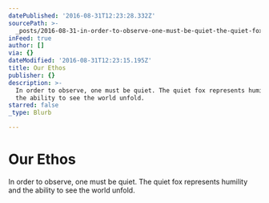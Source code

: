 ```yaml
---
datePublished: '2016-08-31T12:23:28.332Z'
sourcePath: >-
  _posts/2016-08-31-in-order-to-observe-one-must-be-quiet-the-quiet-fox-repres.md
inFeed: true
author: []
via: {}
dateModified: '2016-08-31T12:23:15.195Z'
title: Our Ethos
publisher: {}
description: >-
  In order to observe, one must be quiet. The quiet fox represents humility and
  the ability to see the world unfold.
starred: false
_type: Blurb

---
```

# Our Ethos

In order to observe, one must be quiet. The quiet fox represents humility and the ability to see the world unfold.